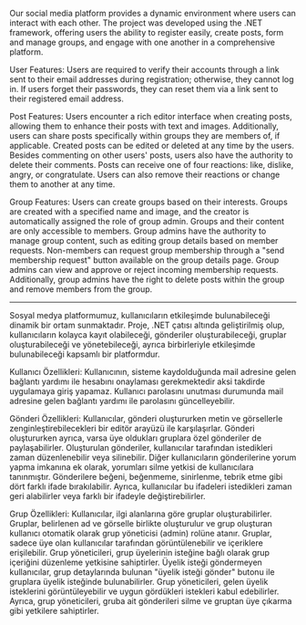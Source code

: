 Our social media platform provides a dynamic environment where users can interact with each other. The project was developed using the .NET framework, offering users the ability to register easily, create posts, form and manage groups, and engage with one another in a comprehensive platform.

User Features: Users are required to verify their accounts through a link sent to their email addresses during registration; otherwise, they cannot log in. If users forget their passwords, they can reset them via a link sent to their registered email address.

Post Features: Users encounter a rich editor interface when creating posts, allowing them to enhance their posts with text and images. Additionally, users can share posts specifically within groups they are members of, if applicable. Created posts can be edited or deleted at any time by the users. Besides commenting on other users' posts, users also have the authority to delete their comments. Posts can receive one of four reactions: like, dislike, angry, or congratulate. Users can also remove their reactions or change them to another at any time.

Group Features: Users can create groups based on their interests. Groups are created with a specified name and image, and the creator is automatically assigned the role of group admin. Groups and their content are only accessible to members. Group admins have the authority to manage group content, such as editing group details based on member requests. Non-members can request group membership through a "send membership request" button available on the group details page. Group admins can view and approve or reject incoming membership requests. Additionally, group admins have the right to delete posts within the group and remove members from the group.

--------------------------------------
Sosyal medya platformumuz, kullanıcıların etkileşimde bulunabileceği dinamik bir ortam sunmaktadır. Proje, .NET çatısı altında geliştirilmiş olup, kullanıcıların kolayca kayıt olabileceği, gönderiler oluşturabileceği, gruplar oluşturabileceği ve yönetebileceği, ayrıca birbirleriyle etkileşimde bulunabileceği kapsamlı bir platformdur. 

Kullanıcı Özellikleri: Kullanıcının, sisteme kaydolduğunda mail adresine gelen bağlantı yardımı ile hesabını onaylaması gerekmektedir aksi takdirde uygulamaya giriş yapamaz. Kullanıcı parolasını unutması durumunda mail adresine gelen bağlantı yardımı ile parolasını güncelleyebilir.

Gönderi Özellikleri:  Kullanıcılar, gönderi oluştururken metin ve görsellerle zenginleştirebilecekleri bir editör arayüzü ile karşılaşırlar. Gönderi oluştururken ayrıca, varsa üye oldukları gruplara özel gönderiler de paylaşabilirler. Oluşturulan gönderiler, kullanıcılar tarafından istedikleri zaman düzenlenebilir veya silinebilir. Diğer kullanıcıların gönderilerine yorum yapma imkanına ek olarak, yorumları silme yetkisi de kullanıcılara tanınmıştır. Gönderilere beğeni, beğenmeme, sinirlenme, tebrik etme gibi dört farklı ifade bırakılabilir. Ayrıca, kullanıcılar bu ifadeleri istedikleri zaman geri alabilirler veya farklı bir ifadeyle değiştirebilirler.

Grup Özellikleri:  Kullanıcılar, ilgi alanlarına göre gruplar oluşturabilirler. Gruplar, belirlenen ad ve görselle birlikte oluşturulur ve grup oluşturan kullanıcı otomatik olarak grup yöneticisi (admin) rolüne atanır. Gruplar, sadece üye olan kullanıcılar tarafından görüntülenebilir ve içeriklere erişilebilir. Grup yöneticileri, grup üyelerinin isteğine bağlı olarak grup içeriğini düzenleme yetkisine sahiptirler. Üyelik isteği göndermeyen kullanıcılar, grup detaylarında bulunan "üyelik isteği gönder" butonu ile gruplara üyelik isteğinde bulunabilirler. Grup yöneticileri, gelen üyelik isteklerini görüntüleyebilir ve uygun gördükleri istekleri kabul edebilirler. Ayrıca, grup yöneticileri, gruba ait gönderileri silme ve gruptan üye çıkarma gibi yetkilere sahiptirler.

